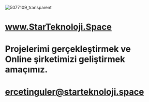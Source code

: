 ![5077109_transparent](https://user-images.githubusercontent.com/93947784/175791986-711b4c8a-33a6-4452-838a-d3990bb1f778.png)

# www.StarTeknoloji.Space  
                                     
# Projelerimi gerçekleştirmek ve Online  şirketimizi geliştirmek amaçımız.                                                                                                                
# ercetinguler@starteknoloji.space    
  
